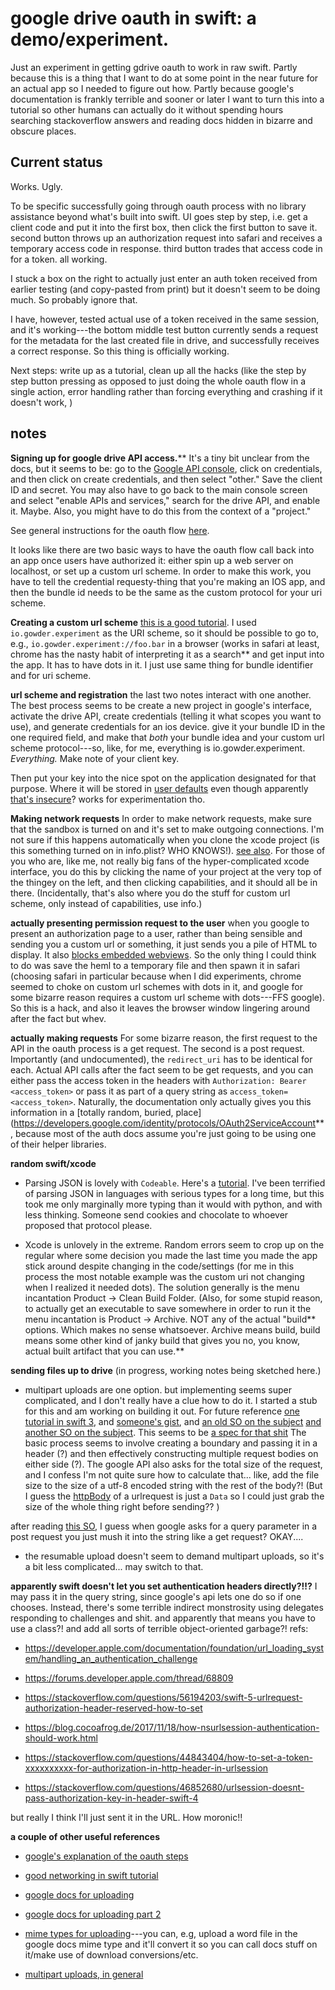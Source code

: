 # google drive oauth in swift: a demo/experiment.

Just an experiment in getting gdrive oauth to work in raw swift.  Partly because this is a thing that I want to do at some point in the near future for an actual app so I needed to figure out how.  Partly because google's documentation is frankly terrible and sooner or later I want to turn this into a tutorial so other humans can actually do it without spending hours searching stackoverflow answers and reading docs hidden in bizarre and obscure places.

## Current status

Works.  Ugly.

To be specific successfully going through oauth process with no library assistance beyond what's built into swift.  UI goes step by step, i.e. get a client code and put it into the first box, then click the first button to save it.  second button throws up an authorization request into safari and receives a temporary access code in response.  third button trades that access code in for a token.  all working.

I stuck a box on the right to actually just enter an auth token received from earlier testing (and copy-pasted from print) but it doesn't seem to be doing much.  So probably ignore that. 

I have, however, tested actual use of a token received in the same session, and it's working---the bottom middle test button currently sends a request for the metadata for the last created file in drive, and successfully receives a correct response.  So this thing is officially working.

Next steps: write up as a tutorial, clean up all the hacks (like the step by step button pressing as opposed to just doing the whole oauth flow in a single action, error handling rather than forcing everything and crashing if it doesn't work, )


## notes

**Signing up for google drive API access.****  It's a tiny bit unclear from the docs, but it seems to be: go to the [Google API console](https://console.developers.google.com/), click on credentials, and then click on create credentials, and then select "other."  Save the client ID and secret.  You may also have to go back to the main console screen and select "enable APIs and services," search for the drive API, and enable it.  Maybe. Also, you might have to do this from the context of a "project."  

See general instructions for the oauth flow [here](https://developers.google.com/identity/protocols/OAuth2InstalledApp#overview). 



It looks like there are two basic ways to have the oauth flow call back into an app once users have authorized it: either spin up a web server on localhost, or set up a custom url scheme. In order to make this work, you have to tell the credential requesty-thing that you're making an IOS app, and then the bundle id needs to be the same as the custom protocol for your uri scheme.

**Creating a custom url scheme** [this is a good tutorial](https://css-tricks.com/create-url-scheme/).  I used `io.gowder.experiment` as the URI scheme, so it should be possible to go to, e.g., `io.gowder.experiment://foo.bar` in a browser (works in safari at least, chrome has the nasty habit of interpreting it as a search** and get input into the app.   It has to have dots in it.  I just use same thing for bundle identifier and for uri scheme.

**url scheme and registration** the last two notes interact with one another.  The best process seems to be create a new project in google's interface, activate the drive API, create credentials (telling it what scopes you want to use), and generate credentials for an ios device.  give it your bundle ID in the one required field, and make that *both* your bundle idea and your custom url scheme protocol---so, like, for me, everything is io.gowder.experiment.  *Everything.*  Make note of your client key.

Then put your key into the nice spot on the application designated for that purpose.  Where it will be stored in [user defaults](https://developer.apple.com/documentation/foundation/userdefaults) even though apparently [that's insecure](https://medium.com/swift2go/application-security-musts-for-every-ios-app-dabf095b9c4f)?  works for experimentation tho.

**Making network requests** In order to make network requests, make sure that the sandbox is turned on and it's set to make outgoing connections.  I'm not sure if this happens automatically when you clone the xcode project (is this something turned on in info.plist?  WHO KNOWS!). [see also](https://stackoverflow.com/a/49892564/4386239).  For those of you who are, like me, not really big fans of the hyper-complicated xcode interface, you do this by clicking the name of your project at the very top of the thingey on the left, and then clicking capabilities, and it should all be in there.  (Incidentally, that's also where you do the stuff for custom url scheme, only instead of capabilities, use info.)

**actually presenting permission request to the user** when you google to present an authorization page to a user, rather than being sensible and sending you a custom url or something, it just sends you a pile of HTML to display. It also [blocks embedded webviews](https://developers.googleblog.com/2016/08/modernizing-oauth-interactions-in-native-apps.html).  So the only thing I could think to do was save the heml to a temporary file and then spawn it in safari (choosing safari in particular because when I did experiments, chrome seemed to choke on custom url schemes with dots in it, and google for some bizarre reason requires a custom url scheme with dots---FFS google).  So this is a hack, and also it leaves the browser window lingering around after the fact but whev.

**actually making requests** For some bizarre reason, the first request to the API in the oauth process is a get request. The second is a post request. Importantly (and undocumented), the `redirect_uri` has to be identical for each.  Actual API calls after the fact seem to be get requests, and you can either pass the access token in the headers with `Authorization: Bearer <access_token>` or pass it as part of a query string as `access_token=<access_token>`.  Naturally, the documentation only actually gives you this information in a [totally random, buried, place](https://developers.google.com/identity/protocols/OAuth2ServiceAccount**, because most of the auth docs assume you're just going to be using one of their helper libraries. 

**random swift/xcode** 

- Parsing JSON is lovely with `Codeable`.  Here's a [tutorial](https://benscheirman.com/2017/06/swift-json/).  I've been terrified of parsing JSON in languages with serious types for a long time, but this took me only marginally more typing than it would with python, and with less thinking.  Someone send cookies and chocolate to whoever proposed that protocol please. 

- Xcode is unlovely in the extreme. Random errors seem to crop up on the regular where some decision you made the last time you made the app stick around despite changing in the code/settings (for me in this process the most notable example was the custom uri not changing when I realized it needed dots). The solution generally is the menu incantation Product -> Clean Build Folder.  (Also, for some stupid reason, to actually get an executable to save somewhere in order to run it the menu incantation is Product -> Archive.  NOT any of the actual "build** options.  Which makes no sense whatsoever. Archive means build, build means some other kind of janky build that gives you no, you know, actual built artifact that you can use.**

**sending files up to drive** (in progress, working notes being sketched here.)

- multipart uploads are one option.  but implementing seems super complicated, and I don't really have a clue how to do it.  I started a stub for this and am working on building it out.  For future reference [one tutorial in swift 3](https://newfivefour.com/swift-form-data-multipart-upload-URLRequest.html), and [someone's gist](https://gist.github.com/nolanw/dff7cc5d5570b030d6ba385698348b7c), and [an old SO on the subject](https://stackoverflow.com/questions/29623187/upload-image-with-multipart-form-data-ios-in-swift) [and another SO on the subject](https://stackoverflow.com/questions/26162616/upload-image-with-parameters-in-swift/26163136#26163136). This seems to be [a spec for that shit](https://www.w3.org/TR/html401/interact/forms.html#h-17.13.4.2)  The basic process seems to involve creating a boundary and passing it in a header (?) and then effectively constructing multiple request bodies on either side (?).  The google API also asks for the total size of the request, and I confess I'm not quite sure how to calculate that... like, add the file size to the size of a utf-8 encoded string with the rest of the body?! (But I guess the [httpBody](https://developer.apple.com/documentation/foundation/urlrequest/2011390-httpbody) of a urlrequest is just a `Data` so I could just grab the size of the whole thing right before sending?? )

after reading [this SO](https://stackoverflow.com/questions/611906/http-post-with-url-query-parameters-good-idea-or-not), I guess when google asks for a query parameter in a post request you just mush it into the string like a get request?  OKAY.... 

- the resumable upload doesn't seem to demand multipart uploads, so it's a bit less complicated... may switch to that.




**apparently swift doesn't let you set authentication headers directly?!!?**  I may pass it in the query string, since google's api lets one do so if one chooses. Instead, there's some terrible indirect monstrosity using delegates responding to challenges and shit. and apparently that means you have to use a class?!  and add all sorts of terrible object-oriented garbage?!  refs: 

- https://developer.apple.com/documentation/foundation/url_loading_system/handling_an_authentication_challenge 

- https://forums.developer.apple.com/thread/68809

- https://stackoverflow.com/questions/56194203/swift-5-urlrequest-authorization-header-reserved-how-to-set 

- https://blog.cocoafrog.de/2017/11/18/how-nsurlsession-authentication-should-work.html

- https://stackoverflow.com/questions/44843404/how-to-set-a-token-xxxxxxxxxx-for-authorization-in-http-header-in-urlsession 

- https://stackoverflow.com/questions/46852680/urlsession-doesnt-pass-authorization-key-in-header-swift-4

but really I think I'll just sent it in the URL.  How moronic!!




**a couple of other useful references**

- [google's explanation of the oauth steps](https://developers.google.com/identity/protocols/OAuth2InstalledApp) 

- [good networking in swift tutorial](https://medium.com/swift2go/networking-in-swift-the-right-way-17cd34d11b7b)

- [google docs for uploading](https://developers.google.com/drive/api/v3/manage-uploads)

- [google docs for uploading part 2](https://developers.google.com/drive/api/v3/reference/files)

- [mime types for uploading](https://developers.google.com/drive/api/v3/mime-types)---you can, e.g, upload a word file in the google docs mime type and it'll convert it so you can call docs stuff on it/make use of download conversions/etc.

- [multipart uploads, in general](https://www.w3.org/TR/html401/interact/forms.html#h-17.13.4.2)


